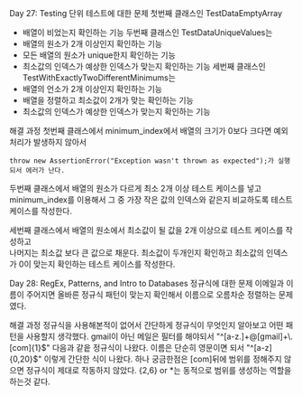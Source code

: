 Day 27: Testing
단위 테스트에 대한 문제
첫번째 클래스인 TestDataEmptyArray
- 배열이 비었는지 확인하는 기능
두번째 클래스인 TestDataUniqueValues는
- 배열의 원소가 2개 이상인지 확인하는 기능
- 모든 배열의 원소가  unique한지 확인하는 기능
- 최소값의 인덱스가 예상한 인덱스가 맞는지 확인하는 기능 
세번째 클래스인  TestWithExactlyTwoDifferentMinimums는
- 배열의 언소가 2개 이상인지 확인하는 기능
- 배열을 정렬하고 최소값이 2개가 맞는 확인하는 기능
- 최소값의 인덱스가 예상한 인덱스가 맞는지 확인하는 기능


해결 과정
첫번째 클래스에서 minimum_index에서 배열의 크기가 0보다 크다면 예외 처리가 발생하지 않아서
```
throw new AssertionError("Exception wasn't thrown as expected");가 실행되서 에러가 난다.
```

두번째 클래스에서 배열의 원소가 다르게 최소 2개 이상 테스트 케이스를 넣고  minimum_index를 이용해서
그 중 가장 작은 값의 인덱스와 같은지 비교하도록 테스트 케이스를 작성한다.

세번째 클래스에서 배열의 원소에서 최소값이 될 값을 2개 이상으로 테스트 케이스를 작성하고  
나머지는 최소값 보다 큰 값으로 채운다.
최소값이 두개인지 확인하고 최소값의 인덱스가 0이 맞는지 확인하는 테스트 케이스를 작성한다.


Day 28: RegEx, Patterns, and Intro to Databases
정규식에 대한 문제
이메일과 이름이 주어지면 올바른 정규식 패턴이 맞는지 확인해서 이름으로 오름차순 정렬하는 문제였다.

해결 과정
정규식을 사용해본적이 없어서 간단하게 정규식이 무엇인지 알아보고 어떤 패턴을 사용할지
생각했다. gmail이 아닌 메일은 필터를 해야되서 "^[a-z.]+@[gmail]+\\.[com]{1}$" 다음과 같읕 정규식이 나왔다.
이름은 단순히 영문이면 되서 "^[a-z]{0,20}$" 이렇게 간단한 식이 나왔다.
하나 궁금한점은 [com]뒤에 범위를 정해주지 않으면 정규식이 제대로 작동하지 않았다.
{2,6} or *는 동적으로 범위를 생성하는 역할을 하는것 같다.

